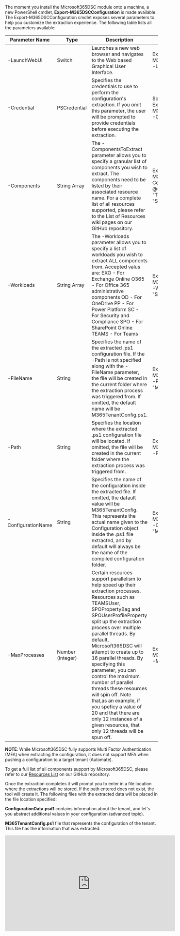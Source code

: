 The moment you install the Microsoft365DSC module onto a machine, a new PowerShell cmdlet, **Export-M365DSCConfiguration** is made available. The Export-M365DSCConfiguration cmdlet exposes several parameters to help you customize the extraction experience. The following table lists all the parameters available:

| Parameter Name     | Type             | Description                                                                                                                                                                                                                                                                                                                                                                                                                                                                                                                                                                         | Description                                                                                                 |
|--------------------|------------------|-------------------------------------------------------------------------------------------------------------------------------------------------------------------------------------------------------------------------------------------------------------------------------------------------------------------------------------------------------------------------------------------------------------------------------------------------------------------------------------------------------------------------------------------------------------------------------------|-------------------------------------------------------------------------------------------------------------|
| -LaunchWebUI       | Switch           | Launches a new web browser and navigates to the Web based Graphical User Interface.                                                                                                                                                                                                                                                                                                                                                                                                                                                                                                 | Export-M365DSCConfiguration -LaunchWebUI                                                                    |
| -Credential        | PSCredential     | Specifies the credentials to use to perform the configuration's extraction. If you omit this parameter, the user will be prompted to provide credentials before executing the extraction.                                                                                                                                                                                                                                                                                                                                                                                           | $creds = Get-Credential Export-M365DSCConfiguration -Credential $creds                                      |
| -Components        | String Array     | The -ComponentsToExtract parameter allows you to specify a granular list of components you wish to extract. The components need to be listed by their associated resource name. For a complete list of all resources supported, please refer to the List of Resources wiki pages on our GitHub repository.                                                                                                                                                                                                                                                                          | Export-M365DSCConfiguration-Components @("EXOMailboxSettings", "TEAMSCallingPolicy", "SCDLPComplianceRule") |
| -Workloads         | String Array     | The -Workloads parameter allows you to specify a list of workloads you wish to extract ALL components from. Accepted valus are: EXO - For Exchange Online O365 - For Office 365 administrative components OD - For OneDrive PP - For Power Platform SC - For Security and Compliance SPO - For SharePoint Online TEAMS - For Teams                                                                                                                                                                                                                                                  | Export-M365DSCConfiguration -Workloads @("TEAMS", "SPO")                                                    |
| -FileName          | String           | Specifies the name of the extracted .ps1 configuration file. If the -Path is not specified along with the -FileName parameter, the file will be created in the current folder where the extraction process was triggered from. If omitted, the default name will be M365TenantConfig.ps1.                                                                                                                                                                                                                                                                                           | Export-M365DSCConfiguration -FileName "MyTenantExtract.ps1"                                                 |
| -Path              | String           | Specifies the location where the extracted .ps1 configuration file will be located. If omitted, the file will be created in the current folder where the extraction process was triggered from.                                                                                                                                                                                                                                                                                                                                                                                     | Export-M365DSCConfiguration -Path "C:\DSCExtracts\"                                                         |
| -ConfigurationName | String           | Specifies the name of the configuration inside the extracted file. If omitted, the dafault value will be M365TenantConfig. This represents the actual name given to the Configuration object inside the .ps1 file extracted, and by default will always be the name of the compiled configuration folder.                                                                                                                                                                                                                                                                           | Export-M365DSCConfiguration -ConfigurationName "MyTenantConfig"                                             |
| -MaxProcesses      | Number (integer) | Certain resources support parallelism to help speed up their extraction processes. Resources such as TEAMSUser, SPOPropertyBag and SPOUserProfileProperty split up the extraction process over multiple parallel threads. By default, Microsoft365DSC will attempt to create up to 16 parallel threads. By specifying this parameter, you can control the maximum number of parallel threads these resources will spin off. Note that,as an example, if you speficy a value of 20 and that there are only 12 instances of a given resources, that only 12 threads will be spun off. | Export-M365DSCConfiguration -MaxProcesses 12                                                                |



**NOTE**: While Microsoft365DSC fully supports Multi Factor Authentication (MFA) when extracting the configuration, it does not support MFA when pushing a configuration to a target tenant (Automate).

To get a full list of all components support by Microsoft365DSC, please refer to our [Resources List](https://github.com/microsoft/Microsoft365DSC/wiki/Resources-List) on our GitHub repository.

Once the extraction completes it will prompt you to enter in a file location where the extractions will be stored. If the path entered does not exist, the tool will create it. The following files with the extracted data will be placed in the file location specified:

**ConfigurationData.psd1** contains information about the tenant, and let's you abstract additional values in your configuration (advanced topic).

**M365TenantConfig.ps1** file that represents the configuration of the tenant. This file has the information that was extracted.


<iframe width="560" height="315" src="https://www.youtube.com/embed/xkfJnyzeEnY" title="YouTube video player" frameborder="0" allow="accelerometer; autoplay; clipboard-write; encrypted-media; gyroscope; picture-in-picture" allowfullscreen></iframe>
